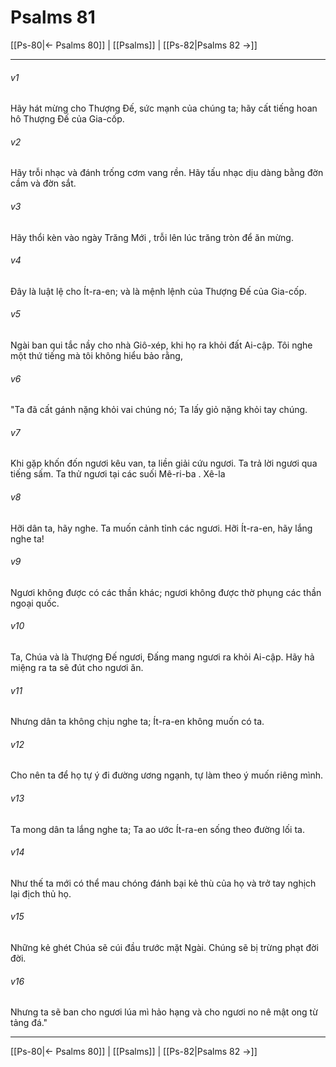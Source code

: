 # Psalms 81

[[Ps-80|← Psalms 80]] | [[Psalms]] | [[Ps-82|Psalms 82 →]]
***



###### v1 
Hãy hát mừng cho Thượng Đế, sức mạnh của chúng ta; hãy cất tiếng hoan hô Thượng Đế của Gia-cốp. 

###### v2 
Hãy trỗi nhạc và đánh trống cơm vang rền. Hãy tấu nhạc dịu dàng bằng đờn cầm và đờn sắt. 

###### v3 
Hãy thổi kèn vào ngày Trăng Mới , trỗi lên lúc trăng tròn để ăn mừng. 

###### v4 
Đây là luật lệ cho Ít-ra-en; và là mệnh lệnh của Thượng Đế của Gia-cốp. 

###### v5 
Ngài ban qui tắc nầy cho nhà Giô-xép, khi họ ra khỏi đất Ai-cập. Tôi nghe một thứ tiếng mà tôi không hiểu bảo rằng, 

###### v6 
"Ta đã cất gánh nặng khỏi vai chúng nó; Ta lấy giỏ nặng khỏi tay chúng. 

###### v7 
Khi gặp khốn đốn ngươi kêu van, ta liền giải cứu ngươi. Ta trả lời ngươi qua tiếng sấm. Ta thử ngươi tại các suối Mê-ri-ba . Xê-la 

###### v8 
Hỡi dân ta, hãy nghe. Ta muốn cảnh tỉnh các ngươi. Hỡi Ít-ra-en, hãy lắng nghe ta! 

###### v9 
Ngươi không được có các thần khác; ngươi không được thờ phụng các thần ngoại quốc. 

###### v10 
Ta, Chúa và là Thượng Đế ngươi, Đấng mang ngươi ra khỏi Ai-cập. Hãy hả miệng ra ta sẽ đút cho ngươi ăn. 

###### v11 
Nhưng dân ta không chịu nghe ta; Ít-ra-en không muốn có ta. 

###### v12 
Cho nên ta để họ tự ý đi đường ương ngạnh, tự làm theo ý muốn riêng mình. 

###### v13 
Ta mong dân ta lắng nghe ta; Ta ao ước Ít-ra-en sống theo đường lối ta. 

###### v14 
Như thế ta mới có thể mau chóng đánh bại kẻ thù của họ và trở tay nghịch lại địch thủ họ. 

###### v15 
Những kẻ ghét Chúa sẽ cúi đầu trước mặt Ngài. Chúng sẽ bị trừng phạt đời đời. 

###### v16 
Nhưng ta sẽ ban cho ngươi lúa mì hảo hạng và cho ngươi no nê mật ong từ tảng đá."

***
[[Ps-80|← Psalms 80]] | [[Psalms]] | [[Ps-82|Psalms 82 →]]
